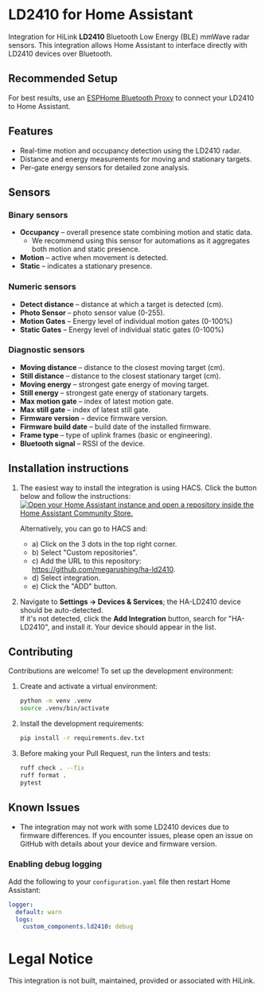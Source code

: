 # LD2410 for Home Assistant

Integration for HiLink **LD2410** Bluetooth Low Energy (BLE) mmWave radar sensors.
This integration allows Home Assistant to interface directly with LD2410 devices over Bluetooth.

## Recommended Setup

For best results, use an [ESPHome Bluetooth Proxy](https://esphome.io/components/bluetooth_proxy.html) to connect your LD2410 to Home Assistant.

## Features
- Real-time motion and occupancy detection using the LD2410 radar.
- Distance and energy measurements for moving and stationary targets.
- Per-gate energy sensors for detailed zone analysis.

## Sensors
### Binary sensors
- **Occupancy** – overall presence state combining motion and static data.
  - We recommend using this sensor for automations as it aggregates both motion and static presence.
- **Motion** – active when movement is detected.
- **Static** – indicates a stationary presence.

### Numeric sensors
- **Detect distance** – distance at which a target is detected (cm).
- **Photo Sensor** – photo sensor value (0-255).
- **Motion Gates** – Energy level of individual motion gates (0-100%)
- **Static Gates** – Energy level of individual static gates (0-100%)

### Diagnostic sensors

- **Moving distance** – distance to the closest moving target (cm).
- **Still distance** – distance to the closest stationary target (cm).
- **Moving energy** – strongest gate energy of moving target.
- **Still energy** – strongest gate energy of stationary targets.
- **Max motion gate** – index of latest motion gate.
- **Max still gate** – index of latest still gate.
- **Firmware version** – device firmware version.
- **Firmware build date** – build date of the installed firmware.
- **Frame type** – type of uplink frames (basic or engineering).
- **Bluetooth signal** – RSSI of the device.

## Installation instructions
1. The easiest way to install the integration is using HACS. Click the button below and follow the instructions:  
   [![Open your Home Assistant instance and open a repository inside the Home Assistant Community Store.](https://my.home-assistant.io/badges/hacs_repository.svg)](https://my.home-assistant.io/redirect/hacs_repository/?owner=megarushing&repository=ha-ld2410)

   Alternatively, you can go to HACS and:
   - a) Click on the 3 dots in the top right corner.
   - b) Select "Custom repositories".
   - c) Add the URL to this repository: https://github.com/megarushing/ha-ld2410.
   - d) Select integration.
   - e) Click the "ADD" button.

2. Navigate to **Settings → Devices & Services**; the HA-LD2410 device should be auto-detected.  
   If it's not detected, click the **Add Integration** button, search for "HA-LD2410", and install it. Your device should appear in the list.

## Contributing
Contributions are welcome! To set up the development environment:

1. Create and activate a virtual environment:

   ```bash
   python -m venv .venv
   source .venv/bin/activate
   ```

2. Install the development requirements:

   ```bash
   pip install -r requirements.dev.txt
   ```

3. Before making your Pull Request, run the linters and tests:

   ```bash
   ruff check . --fix
   ruff format .
   pytest
   ```

## Known Issues
- The integration may not work with some LD2410 devices due to firmware differences. If you encounter issues, please open an issue on GitHub with details about your device and firmware version.

### Enabling debug logging
Add the following to your `configuration.yaml` file then restart Home Assistant:

```yaml
logger:
  default: warn
  logs:
    custom_components.ld2410: debug
```

# Legal Notice
This integration is not built, maintained, provided or associated with HiLink.


